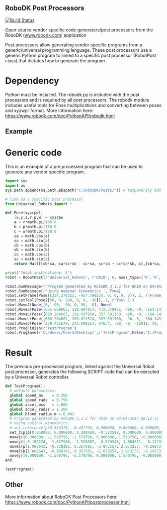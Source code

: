 ## RoboDK Post Processors

[![Build Status](https://travis-ci.org/InstitutMaupertuis/robodk_postprocessors.svg?branch=kinetic-devel)](https://travis-ci.org/InstitutMaupertuis/robodk_postprocessors)

Open source vendor specific code generators/post processors from the RoboDK (www.robodk.com) application

Post processors allow generating vendor specific programs from a generic/universal programming language. These post processors use a generic Python program to linked to a specific post processor (RobotPost class) that dictates how to generate the program.

# Dependency
Python must be installed.
The robodk.py is included with the post processors and is required by all post processors.
The robodk module includes useful tools for Pose multiplications and converting between poses and xyzwpr format.
More information here:
https://www.robodk.com/doc/PythonAPI/robodk.html

## Example
# Generic code
This is an example of a pre processed program that can be used to generate any vendor specific program.

```python
import sys
import os
sys.path.append(os.path.abspath("C:/RoboDK/Posts/")) # temporarily add the path to POSTS folder

# link to a specific post processor
from Universal_Robots import *

def Pose(xyzrpw):
    [x,y,z,r,p,w] = xyzrpw
    a = r*math.pi/180.0
    b = p*math.pi/180.0
    c = w*math.pi/180.0
    ca = math.cos(a)
    sa = math.sin(a)
    cb = math.cos(b)
    sb = math.sin(b)
    cc = math.cos(c)
    sc = math.sin(c)
    return Mat([[cb*ca, ca*sc*sb - cc*sa, sc*sa + cc*ca*sb, x],[cb*sa, cc*ca + sc*sb*sa, cc*sb*sa - ca*sc, y],[-sb, cb*sc, cc*cb, z],[0.0,0.0,0.0,1.0]])

print('Total instructions: 5')
robot = RobotPost(r'Universal_Robots', r'UR10', 6, axes_type=['R','R','R','R','R','R'])

robot.RunMessage(r'Program generated by RoboDK 3.1.3 for UR10 on 04/04/2017 09:08:52', True)
robot.RunMessage(r'Using nominal kinematics.', True)
robot.setFrame(Pose([334.378321, -457.798514, 0, 0, 0, 0]), 2, r'Frame 2')
robot.setTool(Pose([50, 0, 200, 0, 0, -30]), 1, r'Tool 1')
robot.MoveJ(None,[0, -90, -90, 0, 90, -0], None)
robot.MoveJ(Pose([635.659863, 119.697954, 472.379421, -90, -0, -164.143137]), [-9.12289, -104.73591, -87.09344, -32.67838, 96.53313, -6.38140], [0.0, 1.0, 0.0])
robot.MoveL(Pose([668.264687, 119.697954, 357.591360, -90, -0, -164.143137]), [-8.76522, -110.64538, -91.21248, -22.62172, 96.27799, -6.12915], [0.0, 1.0, 0.0])
robot.MoveL(Pose([668.264687, 389.011574, 357.591360, -90, 0, -164.143137]), [10.56808, -106.15774, -97.32175, -21.15363, 82.43731, 7.40331], [0.0, 1.0, 0.0])
robot.MoveJ(Pose([529.421679, 243.898514, 846.4, -90, -0, -120]), [0, -90, -90, 0, 90, -0], [0.0, 1.0, 0.0])
robot.ProgFinish(r'TestProgram')
robot.ProgSave(r'C:/Users/User1/Desktop/',r'TestProgram',False,'C:/Program Files (x86)/Notepad++/notepad++.exe')
```

# Result
The previous pre-processed program, linked against the Universal Robot post processor, generates the following SCRIPT code that can be executed by a Universal Robot controller.
```python
def TestProgram():
  # default parameters:
  global speed_ms    = 0.300
  global speed_rads  = 0.750
  global accel_mss   = 3.000
  global accel_radss = 1.200
  global blend_radius_m = 0.001
  # Program generated by RoboDK 3.1.3 for UR10 on 04/04/2017 09:12:17
  # Using nominal kinematics.
  # set_reference(p[0.334378, -0.457799, 0.000000, 0.000000, 0.000000, 0.000000])
  set_tcp(p[0.050000, 0.000000, 0.200000, -0.523599, 0.000000, 0.000000])
  movej([0.000000, -1.570796, -1.570796, 0.000000, 1.570796, -0.000000],accel_radss,speed_rads,0,0)
  movej([-0.159224, -1.827986, -1.520067, -0.570345, 1.684821, -0.111376],accel_radss,speed_rads,0,0)
  movel(p[1.002643, -0.338101, 0.357591, -2.073257, 2.073257, -0.288737],accel_mss,speed_ms,0,blend_radius_m)
  movel(p[1.002643, -0.068787, 0.357591, -2.073257, 2.073257, -0.288737],accel_mss,speed_ms,0,blend_radius_m)
  movej([0.000000, -1.570796, -1.570796, 0.000000, 1.570796, -0.000000],accel_radss,speed_rads,0,0)
end

TestProgram()
```

## Other
More information about RoboDK Post Processors here:
https://www.robodk.com/doc/PythonAPI/postprocessor.html
